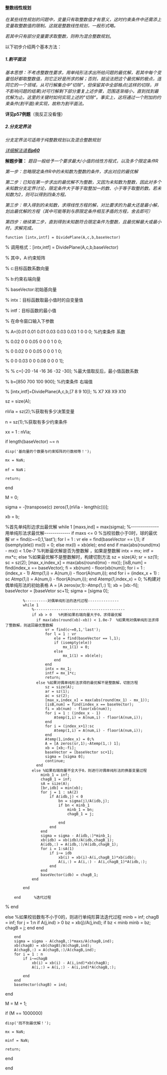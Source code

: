 #### 整数线性规划

*在某些线性规划的问题中，变量只有取整数值才有意义，这时约束条件中还需添上变量取整数值的限制。这就是整数线性规划，一般形式略。*

*若其中只有部分变量要求取整数，则称为混合整数规划*。

以下初步介绍两个基本方法：

##### 1.割平面法

*基本思想：不考虑整数性要求，用单纯形法求出所给问题的最优解，若其中每个变量恰好都取整数值，则它正好是所求的解；否则，就设法把这个最优解的极点，连同它的一个领域，从可行解集合中"切除"，但保留其中全部格点(这样的切除，并不影响问题的结果)对可行解剩下部分重复上述步骤，范围逐渐缩小，直到找到最优解为止。这里的关键时如何实现上述的"切除"。事实上，这将通过一个附加的约束条件(割平面)来实现，故称为割平面法。*

**详见p57例题**（我反正没看懂）

##### 2.分支定界法

*分支定界法可适用于纯整数规划以及混合整数规划*

<u>*详细解法请看**p60***</u>

**解题步骤：**
*题目一般给予一个要求最大/小值的线性方程式，以及多个限定条件R*

*第一步：忽略限定条件R中的未知数为整数的条件，求出对应的最优解*

*第二步：已知在第一步求出的最优解不为整数，又因为未知数为整数，因此对多个未知数分支定界讨论，限定条件大于等于取整加一的数、小于等于取整的数。若未知数为2，则可以得到四条方程。*

*第三步：带入得到的未知数，求得线性方程的解，对比要求的为最大还是最小解，划出最优解的方程（其中可能等到与原限定条件相互矛盾的方程，舍去即可）*

*第四步：继续第二步，直到得到未知数符合限定条件为整数，且最优解最大或最小时，求解完成。*

    function [intx,intf] = DividePlane(A,c,b,baseVector)

% 调用格式：[intx,intf] = DividePlane(A,c,b,baseVector)  

% 其中，A:约束矩阵  

%        c:目标函数系数向量

%        b:约束右端向量

%        baseVector:初始基向量

%        intx：目标函数取最小值时的自变量值

%        intf：目标函数的最小值

% 在命令窗口输入下参数  

%  A=[0.01 0.01 0.01 0.03 0.03 0.03 1 0 0 0;  %约束条件 系数

%       0.02 0 0 0.05 0 0 0 1 0 0;

%       0 0.02 0 0 0.05 0 0 0 1 0;

%       0 0 0.03 0 0 0.08 0 0 0 1];

% %  c=[-20 -14 -16 36 -32 -30];   %最大值取反后，最小值函数系数

%  b=[850 700 100 900];            %约束条件 右端值

%  [intx,intf]=DividePlane(A,c,b,[7 8 9 10]);  % X7 X8 X9 X10

sz = size(A);

nVia = sz(2);%获取有多少决策变量

n = sz(1);%获取有多少约束条件

xx = 1 : nVia;

if length(baseVector) ~= n

    disp('基向量的个数要与约束矩阵的行数相等！');
    
    mx = NaN;
    
    mf = NaN； 
    
    return;
  end

M = 0;

sigma = -[transpose(c) zeros(1,(nVia - length(c)))];

xb = b;


%首先单纯形边求出最优解
while 1
    [maxs,ind] = max(sigma);
    %--------------用单纯形法求最优解-------------
    if maxs <= 0 %当校验数小于0时，球的最优解
        vr = find(c~=0,1,'last');
        for l = 1 : vr
            ele = find(baseVector == l,1);
            if (isempty(ele))
                mx(l) = 0;
            else
                mx(l) = xb(ele);
            end
        end
        if max(abs(round(mx) - mx)) < 1.0e-7  %判断最优解是否为整数解 ，如果是整数解
            intx = mx;
            intf = mx*c;
        else %如果最优解不是整数解时，构建切割方法
            sz = size(A);
            sr = sz(1);
            sc = sz(2);
            [max_x,index_x] = max(abs(round(mx) - mx));
            [isB,num] = find(index_x == baseVector);
            fi = xb(num) - floor(xb(num));
            for i = 1 : (index_x - 1)
                Atmp(1,i) = A(num,i) - floor(A(num,i));
            end
            for i = (index_x + 1) : sc
                Atmp(1,i) = A(num,i) - floor(A(num,i));
            end
            Atemp(1,index_x) = 0; %构建对偶单纯形法的初始表格
            A = [A zeros(sr,1):-Atmp(1,:) 1];
            xb = [xb:-fi];
            baseVector = [baseVetor sc+1];
            sigma = [sigma 0];
            
            %----------对偶单纯形法的迭代过程--------------
            while 1
                %-----------------------------------------
                if xb > 0   %判断如果右端向量大于0，求得最优解
                  if max(abs(round(xb)-xb)) < 1.0e-7  %如果用对偶单纯形法求得了整数解，则返回最优整数解
                      vr = find(c~=0,1,'last');
                      for l = 1 : vr
                          ele = find(baseVector == l,1);
                          if (isempty(ele))
                              mx_1(1) = 0;
                          else
                              mx_1(1) = xb(ele);
                          end
                      end
                      intx = mx_1;
                      intf = mx_1*c;
                      return;
                  else %如果对偶单纯形法求得的最优解不是整数解，切割方程
                      sz = size(A);
                      ar = sz(1);
                      ac = sz(2);
                      [max_x,index_x] = max(abs(round(mx_1) - mx_1));
                      [isB,num] = find(index_x == baseVector);
                      fi = xb(num) - floor(xb(num));
                      for i = 1 : (index_x - 1)
                          Atemp(1,i) = A(num,i) - floor(A(num,i));
                      end
                      for i = (index_x+1):sc
                          Atemp(1,i) = A(num,i) - floor(A(num,i));
                      end
                      Atemp(1,index_x) = 0;%
                      A = [A zeros(sr,1);-Atemp(1,:) 1];
                      xb = [xb;-fi];
                      baseVector = [baseVector sc+1];
                      sigma = [sigma 0];
                      continue;
                  end
                else %如果右端向量不全大于0，则进行对偶单纯形法的换基变量过程
                    minb_1 = inf;
                    chagB_1 = inf;
                    sA = size(A);
                    [br,idb] = min(xb);
                    for j = 1 : sA(2)
                        if A(idb,j) < 0
                            bn = sigma(j)/A(idb,j);
                            if bn < minb_1
                                minb_1 = bn;
                                chagB_1 = j;
                                
                            end
                        end
                    end
                    sigma = sigma - A(idb,:)*minb_1;
                    xb(idb) = xb(idb)/A(idb,chagB_1);
                    A(idb,:) = A(idb,:)/A(idb,chagB_1);
                    for i = 1:sA(1)
                        if i~= idb
                            xb(i) = xb(i)-A(i,chagB_1)*xb(idb);
                            A(i,:) = A(i,:) - A(i,chagB_1)*A(idb,:);
                        end
                    end
                    baseVector(idb) = chagB_1;
                end
                
            end
            
        end      %迭代过程
%     end
    
else %如果校验数有不小于0的，则进行单纯形算法迭代过程
        minb = inf;
        chagB = inf;
        for j = 1:n
            if A(j,ind) > 0
                bz = xb(j)/A(j,ind);
                if bz < minb
                    minb = bz;
                    chagB = j;
                end
            end
            
        end
        sigma = sigma - A(chagB,:)*maxs/A(chagB,ind);
        xb(chagB) = xb(chagB)/A(chagB,ind);
        A(chagB,:) = A(chagB,:)/A(chagB,ind);
        for i = 1 : n
            if i~=chagB
                xb(i) = xb(i) - A(i,ind)*xb(chagB);
                A(i,:) = A(i,:) - A(i,ind)*A(chagB,:);
                
            end
        end
        baseVector(chagB) = ind;
end

M = M + 1;

if (M == 1000000)

    disp('找不到最优解！');
    
    mx = NaN;
    
    minf = NaN;
    
    return;
    
end

        
end
